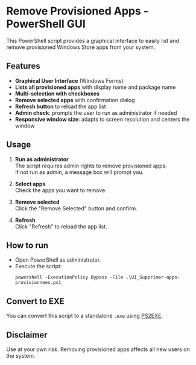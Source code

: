 # Remove Provisioned Apps - PowerShell GUI

This PowerShell script provides a graphical interface to easily list and remove provisioned Windows Store apps from your system.

## Features

- **Graphical User Interface** (Windows Forms)
- **Lists all provisioned apps** with display name and package name
- **Multi-selection with checkboxes**
- **Remove selected apps** with confirmation dialog
- **Refresh button** to reload the app list
- **Admin check**: prompts the user to run as administrator if needed
- **Responsive window size**: adapts to screen resolution and centers the window

## Usage

1. **Run as administrator**  
   The script requires admin rights to remove provisioned apps.  
   If not run as admin, a message box will prompt you.

2. **Select apps**  
   Check the apps you want to remove.

3. **Remove selected**  
   Click the "Remove Selected" button and confirm.

4. **Refresh**  
   Click "Refresh" to reload the app list.

## How to run

- Open PowerShell as administrator.
- Execute the script:
  ```
  powershell -ExecutionPolicy Bypass -File .\UI_Supprimer-apps-provisionnees.ps1
  ```

## Convert to EXE

You can convert this script to a standalone `.exe` using [PS2EXE](https://github.com/MScholtes/PS2EXE).

## Disclaimer

Use at your own risk. Removing provisioned apps affects all new users on the system.

